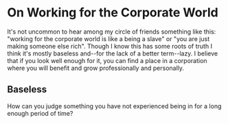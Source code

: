 # On Working for the Corporate World

It's not uncommon to hear among my circle of friends something like this: "working for the corporate world is like a being a slave" or "you are just making someone else rich". Though I know this has some roots of truth I think it's mostly baseless and--for the lack of a better term--lazy. I believe that if you look well enough for it, you can find a place in a corporation where you will benefit and grow professionally and personally.

## Baseless

How can you judge something you have not experienced being in for a long enough period of time?
